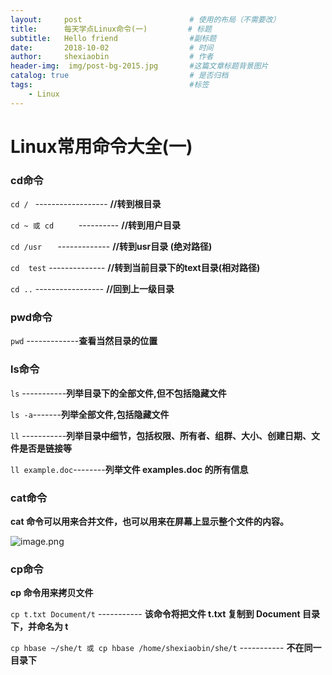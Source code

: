```yaml
---
layout:     post   				        # 使用的布局（不需要改）
title:      每天学点Linux命令(一) 		   # 标题 
subtitle:   Hello friend                #副标题
date:       2018-10-02 				    # 时间
author:     shexiaobin 				    # 作者
header-img:  img/post-bg-2015.jpg     	#这篇文章标题背景图片
catalog: true 						    # 是否归档
tags:								    #标签
    - Linux
---
```



# Linux常用命令大全(一)
### cd命令
 
`cd / `                     ------------------      **//转到根目录**

`cd ~ 或 cd     `           ----------              **//转到用户目录**
   
`cd /usr   `                -------------           **//转到usr目录 (绝对路径)**
    
`cd  test`                  --------------          **//转到当前目录下的text目录(相对路径)**

`cd ..`                     -----------------       **//回到上一级目录**

### pwd命令

`pwd`  -------------**查看当然目录的位置**


### ls命令

`ls`   -----------**列举目录下的全部文件,但不包括隐藏文件**

`ls -a`-------**列举全部文件,包括隐藏文件**

`ll`   -----------**列举目录中细节，包括权限、所有者、组群、大小、创建日期、文件是否是链接等**

`ll example.doc`--------**列举文件 examples.doc 的所有信息**

### cat命令

**cat 命令可以用来合并文件，也可以用来在屏幕上显示整个文件的内容。**


![image.png](https://upload-images.jianshu.io/upload_images/12269087-4d7a8162692ea829.png?imageMogr2/auto-orient/strip%7CimageView2/2/w/1240)

### cp命令
**cp 命令用来拷贝文件**


`cp t.txt Document/t`  -----------     **该命令将把文件 t.txt 复制到 Document 目录下，并命名为 t**

`cp hbase ~/she/t 或 cp hbase /home/shexiaobin/she/t` -----------  **不在同一目录下**
